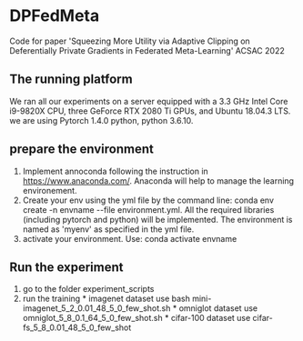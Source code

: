 # DPFedMeta
Code for paper 'Squeezing More Utility via Adaptive Clipping on Deferentially Private Gradients in Federated Meta-Learning' ACSAC 2022

## The running platform
We ran all our experiments on a server equipped with a 3.3 GHz Intel Core i9-9820X CPU, three GeForce RTX 2080 Ti GPUs, and Ubuntu 18.04.3 LTS. we are using  Pytorch 1.4.0 python, python 3.6.10.


## prepare the environment
1. Implement annoconda following the instruction in https://www.anaconda.com/. Anaconda will help to manage the learning environement.
2.  Create your env using the yml file by the command line: conda env create -n envname --file environment.yml. All the required libraries (including pytorch and python) will be implemented. The environment is named as 'myenv' as specified in the yml file.
3. activate your environment. Use: conda activate envname

## Run the experiment
1. go to the folder experiment_scripts
2. run the training * imagenet dataset use bash mini-imagenet_5_2_0.01_48_5_0_few_shot.sh * omniglot dataset use omniglot_5_8_0.1_64_5_0_few_shot.sh * cifar-100 dataset use cifar-fs_5_8_0.01_48_5_0_few_shot
